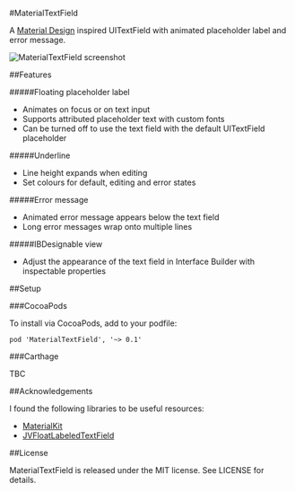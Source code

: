 #MaterialTextField

A [Material Design](https://www.google.com/design/spec/components/text-fields.html#text-fields-single-line-text-field) inspired UITextField with animated placeholder label and error message.

![MaterialTextField screenshot](https://raw.githubusercontent.com/stephsharp/MaterialTextField/develop/Screenshots/materialtextfield.png)

##Features

#####Floating placeholder label

- Animates on focus or on text input
- Supports attributed placeholder text with custom fonts
- Can be turned off to use the text field with the default UITextField placeholder

#####Underline

- Line height expands when editing
- Set colours for default, editing and error states

#####Error message

- Animated error message appears below the text field
- Long error messages wrap onto multiple lines 


#####IBDesignable view

- Adjust the appearance of the text field in Interface Builder with inspectable properties

##Setup

###CocoaPods

To install via CocoaPods, add to your podfile:

    pod 'MaterialTextField', '~> 0.1'

###Carthage

TBC

##Acknowledgements

I found the following libraries to be useful resources:

- [MaterialKit](https://github.com/nghialv/MaterialKit)
- [JVFloatLabeledTextField](https://github.com/jverdi/JVFloatLabeledTextField)


##License

MaterialTextField is released under the MIT license. See LICENSE for details.
